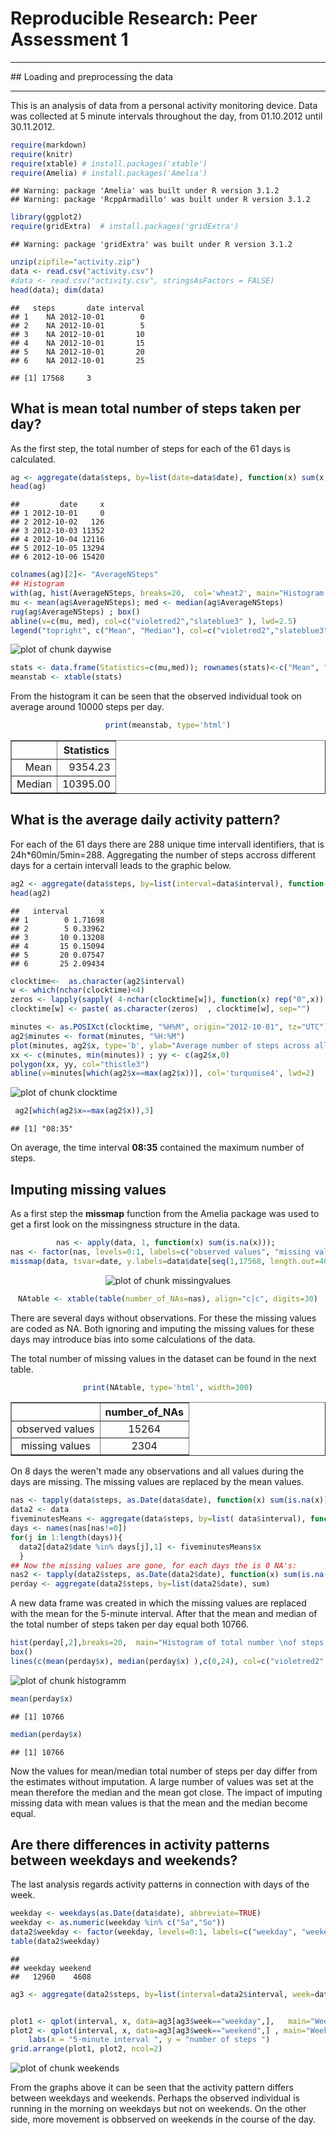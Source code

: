 # Reproducible Research: Peer Assessment 1

<hr />
## Loading and preprocessing the data
<hr />

This is an analysis of data from a personal activity monitoring device. Data was collected at 5 minute intervals throughout the day, from 01.10.2012 until 30.11.2012. 


```r
require(markdown)
require(knitr)  
require(xtable) # install.packages('xtable')
require(Amelia) # install.packages('Amelia')
```

```
## Warning: package 'Amelia' was built under R version 3.1.2
## Warning: package 'RcppArmadillo' was built under R version 3.1.2
```

```r
library(ggplot2)
require(gridExtra)  # install.packages('gridExtra')
```

```
## Warning: package 'gridExtra' was built under R version 3.1.2
```

```r
unzip(zipfile="activity.zip")
data <- read.csv("activity.csv")
#data <- read.csv("activity.csv", stringsAsFactors = FALSE)
head(data); dim(data)
```

```
##   steps       date interval
## 1    NA 2012-10-01        0
## 2    NA 2012-10-01        5
## 3    NA 2012-10-01       10
## 4    NA 2012-10-01       15
## 5    NA 2012-10-01       20
## 6    NA 2012-10-01       25
```

```
## [1] 17568     3
```



## What is mean total number of steps taken per day?

As the first step, the total number of steps for each of the 61 days is calculated.


```r
ag <- aggregate(data$steps, by=list(date=data$date), function(x) sum(x, na.rm=TRUE))
head(ag) 
```

```
##         date     x
## 1 2012-10-01     0
## 2 2012-10-02   126
## 3 2012-10-03 11352
## 4 2012-10-04 12116
## 5 2012-10-05 13294
## 6 2012-10-06 15420
```

```r
colnames(ag)[2]<- "AverageNSteps"
## Histogram
with(ag, hist(AverageNSteps, breaks=20,  col='wheat2', main="Histogram of total number of steps taken per day"))
mu <- mean(ag$AverageNSteps); med <- median(ag$AverageNSteps)
rug(ag$AverageNSteps) ; box()
abline(v=c(mu, med), col=c("violetred2","slateblue3" ), lwd=2.5)
legend("topright", c("Mean", "Median"), col=c("violetred2","slateblue3" ), lwd=2.5)
```

![plot of chunk daywise](./PA1_template_files/figure-html/daywise.png) 

```r
stats <- data.frame(Statistics=c(mu,med)); rownames(stats)<-c("Mean", "Median")
meanstab <- xtable(stats)
```
From the histogram it can be seen that the observed individual took on average around 10000 steps per day.
<center>

```r
print(meanstab, type='html')
```

<!-- html table generated in R 3.1.1 by xtable 1.7-4 package -->
<!-- Sun Nov 16 21:54:58 2014 -->
<table border=1>
<tr> <th>  </th> <th> Statistics </th>  </tr>
  <tr> <td align="right"> Mean </td> <td align="right"> 9354.23 </td> </tr>
  <tr> <td align="right"> Median </td> <td align="right"> 10395.00 </td> </tr>
   </table>
</center>


## What is the average daily activity pattern?


For each of the 61 days there are 288 unique time intervall identifiers, that is 24h*60min/5min=288. Aggregating the number of steps accross different days for a certain intervall leads to the graphic below.


```r
ag2 <- aggregate(data$steps, by=list(interval=data$interval), function(x) mean(x, na.rm=TRUE))
head(ag2)
```

```
##   interval       x
## 1        0 1.71698
## 2        5 0.33962
## 3       10 0.13208
## 4       15 0.15094
## 5       20 0.07547
## 6       25 2.09434
```

```r
clocktime<-  as.character(ag2$interval)
w <- which(nchar(clocktime)<4)
zeros <- lapply(sapply( 4-nchar(clocktime[w]), function(x) rep("0",x)), function(x)paste(x, collapse=""))
clocktime[w] <- paste( as.character(zeros)  , clocktime[w], sep="")

minutes <- as.POSIXct(clocktime, "%H%M", origin="2012-10-01", tz="UTC") # origin and timezone are not relevant, just for getting nice clocktime
ag2$minutes <- format(minutes, "%H:%M")
plot(minutes, ag2$x, type='b', ylab="Average number of steps across all 61 days", main="Average number of steps per time intervall of day",  pch=20,cex=0.5, lty=1, xlab="clocktime")
xx <- c(minutes, min(minutes)) ; yy <- c(ag2$x,0)
polygon(xx, yy, col="thistle3")  
abline(v=minutes[which(ag2$x==max(ag2$x))], col='turquoise4', lwd=2)
```

![plot of chunk clocktime](./PA1_template_files/figure-html/clocktime.png) 

```r
 ag2[which(ag2$x==max(ag2$x)),3]
```

```
## [1] "08:35"
```

On average, the time interval __08:35__ contained the maximum number of steps.


## Imputing missing values

As a first step the __missmap__ function from the Amelia package was used to get a first look on the missingness structure in the data.

<center>

```r
nas <- apply(data, 1, function(x) sum(is.na(x))); 
nas <- factor(nas, levels=0:1, labels=c("observed values", "missing values")) 
missmap(data, tsvar=date, y.labels=data$date[seq(1,17568, length.out=40)], y.at= seq(1,17568, length.out=40), y.cex=0.7)
```

![plot of chunk missingvalues](./PA1_template_files/figure-html/missingvalues.png) 

```r
NAtable <- xtable(table(number_of_NAs=nas), align="c|c", digits=30)
```
</center>

There are several days without observations. For these the missing values are coded as NA. Both ignoring and imputing the missing values for these days may introduce bias into some calculations of the data.

The total number of missing values in the dataset can be found in the next table. 

<center>

```r
print(NAtable, type='html', width=300)
```

<!-- html table generated in R 3.1.1 by xtable 1.7-4 package -->
<!-- Sun Nov 16 21:54:59 2014 -->
<table border=1>
<tr> <th>  </th> <th> number_of_NAs </th>  </tr>
  <tr> <td align="center"> observed values </td> <td align="center">                           15264 </td> </tr>
  <tr> <td align="center"> missing values </td> <td align="center">                            2304 </td> </tr>
   </table>
</center>
On 8 days the weren't made any observations and all values during the days are missing.
The missing values are replaced by the mean values.


```r
nas <- tapply(data$steps, as.Date(data$date), function(x) sum(is.na(x)))
data2 <- data
fiveminutesMeans <- aggregate(data$steps, by=list( data$interval), function(x) mean(x, na.rm=TRUE))
days <- names(nas[nas!=0])
for(j in 1:length(days)){
  data2[data2$date %in% days[j],1] <- fiveminutesMeans$x
  }
## Now the missing values are gone, for each days the is 0 NA's:
nas2 <- tapply(data2$steps, as.Date(data2$date), function(x) sum(is.na(x)))
perday <- aggregate(data2$steps, by=list(data2$date), sum) 
```


A new data frame was created in which the missing values are replaced with the mean for the 5-minute interval. After that the mean and median of the total number of steps taken per day equal both 10766.



```r
hist(perday[,2],breaks=20,  main="Histogram of total number \nof steps taken each day", col='wheat2', xlab="steps per day")
box()
lines(c(mean(perday$x), median(perday$x) ),c(0,24), col=c("violetred2","slateblue3" ), lwd=2.5)
```

![plot of chunk histogramm](./PA1_template_files/figure-html/histogramm.png) 

```r
mean(perday$x)
```

```
## [1] 10766
```

```r
median(perday$x) 
```

```
## [1] 10766
```

Now the values for mean/median total number of steps per day differ from the estimates without imputation. A large number of values was set at the mean therefore the median and the mean got close. The impact of imputing missing data with mean values is that the mean and the median become equal.

## Are there differences in activity patterns between weekdays and weekends?

The last analysis regards activity patterns in connection with days of the week.


```r
weekday <- weekdays(as.Date(data$date), abbreviate=TRUE)
weekday <- as.numeric(weekday %in% c("Sa","So")) 
data2$weekday <- factor(weekday, levels=0:1, labels=c("weekday", "weekend"))
table(data2$weekday)
```

```
## 
## weekday weekend 
##   12960    4608
```

```r
ag3 <- aggregate(data2$steps, by=list(interval=data2$interval, week=data2$weekday),   mean )


plot1 <- qplot(interval, x, data=ag3[ag3$week=="weekday",],   main="Weekdays", ylim=c(0,250), geom="line")+ labs(x = "5-minute interval ", y = "number of steps ")
plot2 <- qplot(interval, x, data=ag3[ag3$week=="weekend",] , main="Weekends",ylim=c(0,250), geom="line")+ 
    labs(x = "5-minute interval ", y = "number of steps ")
grid.arrange(plot1, plot2, ncol=2)
```

![plot of chunk weekends](./PA1_template_files/figure-html/weekends.png) 

From the graphs above it can be seen that the activity pattern differs between weekdays and weekends. Perhaps the observed individual is running in the morning on weekdays but not on weekends. On the other side, more movement is obbserved on weekends in the course of the day.  
